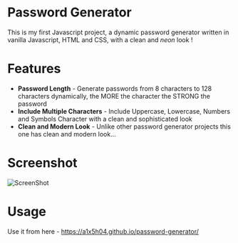 # Password Generator
This is my first Javascript project, a dynamic password generator written in vanilla Javascript, HTML and CSS, with a clean and *neon* look !


# Features


 - **Password Length** - Generate passwords from 8 characters to 128 characters dynamically, the MORE the character the STRONG the password
 - **Include Multiple Characters** - Include Uppercase, Lowercase, Numbers and Symbols Character with a clean and sophisticated look
 - **Clean and Modern Look** - Unlike other password generator projects this one has clean and modern look...

# Screenshot

![ScreenShot
](https://github.com/I74XH1/password-generator/blob/main/image.png)

# Usage

Use it from here - https://a1x5h04.github.io/password-generator/
